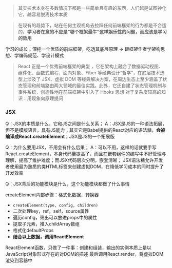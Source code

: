 > 其实技术本身在多数情况下都是一些简单且有趣的东西，人们越是试图神化它，越容易脱离技术本质

> 在现有的趋势下，站在任何主观视角去拉踩任何前端框架的行为都是不合适的。**学习者在意的不应是“哪个框架最牛”这样娱乐性的问题，而应该是学习的效用**

学习的成长：深挖一个优质的前端框架，吃透其底层原理 -> 跟框架作者学架构思想、学编码规范、学设计模式

> React 正是一个优秀前端框架的典型 ，它在架构上融合了数据驱动视图、组件化、函数式编程、面向对象、Fiber 等经典设计“哲学”，在底层技术选型上涉及了 JSX、虚拟 DOM 等经典解决方案，在周边生态上至少涵盖了状态管理和前端路由两大领域的最佳实践。此外，它还自建了状态管理机制与事件系统，创造性地在前端框架中引入了 Hooks 思想
> 对于复杂度较高的知识：用现象向原理提问


### JSX
Q：JSX的本质是什么，它和JS之间是什么关系；
A：JSX是JS的一种语法拓展，但不是模版语言，具有JS能力；其实它是Babel提供的React对应的语法糖，**会被编译成React.createElement**；JSX是JS的一个拓展版

Q：为什么要用JSX，不用会有什么后果；
A：可以不用，这样的话就要手写React.createElement，本身代码量提高了，而且在嵌套组件的编写中不好管理与理解，提高了维护难度；而JSX代码层次分明，嵌套清晰；
JSX语法糖允许开发者使用最为熟悉的类HTML标签来创建虚拟DOM，在降低学习成本的同时提升了开发效率

Q：JSX背后的功能模块是什么，这个功能模块都做了什么事情


createElement内部步骤：格式化数据，转换器

- `createElement(type, config, children)`
- 二次处理key，ref，self，source属性
- 遍历config，筛出可以放进props中的属性
- 提取子元素，推入childArray数组
- 格式化defaultProps
- **结合以上数据，调用ReactElement**

ReactElement函数，只做了一件事：创建和组装，输出的实例本质上是以JavaScript对象形式存在的对DOM的描述
最后调用React.render，将虚拟DOM渲染到容器中
